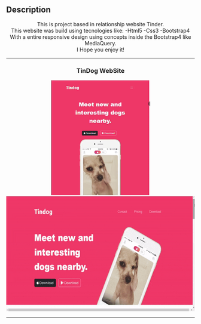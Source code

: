 ## Description 

  <p align="center">
    This is project based in relationship website Tinder.
    <br>
    This website was build using tecnologies like:
    -Html5
    -Css3
    -Bootstrap4
    <br>
    With a entire responsive design using concepts inside the Bootstrap4 like MediaQuery.
    <br>I Hope you enjoy it!
    <hr>
   </p>
  
  
  <div align="center">
  <h3>TinDog WebSite</h3>
    <img width="265" height="308" src="https://github.com/jlrocha99/Tin-Dog-Website/blob/master/assets/to_readme/Tin-dog-responsive.gif">
    <img width="600" height="308" src="https://github.com/jlrocha99/Tin-Dog-Website/blob/master/assets/to_readme/tin-dog-desktop.gif">
  </div>
  
  <hr>
  
 
 
  
  

  
  
